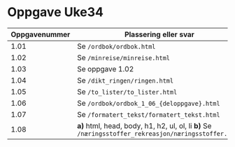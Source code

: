 # Oppgave Uke34

|Oppgavenummer|Plassering eller svar|
|---|---|
|1.01|Se `/ordbok/ordbok.html`|
|1.02|Se `/minreise/minreise.html`|
|1.03|Se oppgave 1.02|
|1.04|Se `/dikt_ringen/ringen.html`|
|1.05|Se `/to_lister/to_lister.html`|
|1.06|Se `/ordbok/ordbok_1_06_{deloppgave}.html`|
|1.07|Se `/formatert_tekst/formatert_tekst.html`|
|1.08|**a)** html, head, body, h1, h2, ul, ol, li **b)** Se `/næringsstoffer_rekreasjon/næringsstoffer.html`|
